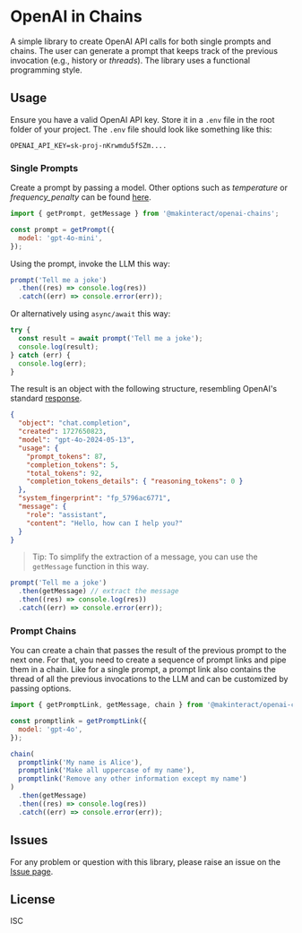 # OpenAI in Chains

A simple library to create OpenAI API calls for both single prompts and chains. The user can generate a prompt that keeps track of the previous invocation (e.g., history or _threads_). The library uses a functional programming style.

## Usage

Ensure you have a valid OpenAI API key. Store it in a `.env` file in the root folder of your project. The `.env` file should look like something like this:

```
OPENAI_API_KEY=sk-proj-nKrwmdu5fSZm....
```

### Single Prompts

Create a prompt by passing a model. Other options such as _temperature_ or _frequency_penalty_ can be found [here](https://platform.openai.com/docs/api-reference/chat/create).

```js
import { getPrompt, getMessage } from '@makinteract/openai-chains';

const prompt = getPrompt({
  model: 'gpt-4o-mini',
});
```

Using the prompt, invoke the LLM this way:

```js
prompt('Tell me a joke')
  .then((res) => console.log(res))
  .catch((err) => console.error(err));
```

Or alternatively using `async/await` this way:

```js
try {
  const result = await prompt('Tell me a joke');
  console.log(result);
} catch (err) {
  console.log(err);
}
```

The result is an object with the following structure, resembling OpenAI's standard [response](https://platform.openai.com/docs/api-reference/chat/create).

```json
{
  "object": "chat.completion",
  "created": 1727650823,
  "model": "gpt-4o-2024-05-13",
  "usage": {
    "prompt_tokens": 87,
    "completion_tokens": 5,
    "total_tokens": 92,
    "completion_tokens_details": { "reasoning_tokens": 0 }
  },
  "system_fingerprint": "fp_5796ac6771",
  "message": {
    "role": "assistant",
    "content": "Hello, how can I help you?"
  }
}
```

> Tip: To simplify the extraction of a message, you can use the `getMessage` function in this way.

```js
prompt('Tell me a joke')
  .then(getMessage) // extract the message
  .then((res) => console.log(res))
  .catch((err) => console.error(err));
```

### Prompt Chains

You can create a chain that passes the result of the previous prompt to the next one. For that, you need to create a sequence of prompt links and pipe them in a chain. Like for a single prompt, a prompt link also contains the thread of all the previous invocations to the LLM and can be customized by passing options.

```js
import { getPromptLink, getMessage, chain } from '@makinteract/openai-chains';

const promptlink = getPromptLink({
  model: 'gpt-4o',
});

chain(
  promptlink('My name is Alice'),
  promptlink('Make all uppercase of my name'),
  promptlink('Remove any other information except my name')
)
  .then(getMessage)
  .then((res) => console.log(res))
  .catch((err) => console.error(err));
```

## Issues

For any problem or question with this library, please raise an issue on the [Issue page](https://github.com/makinteract/openai-chains/issues).

## License

ISC
